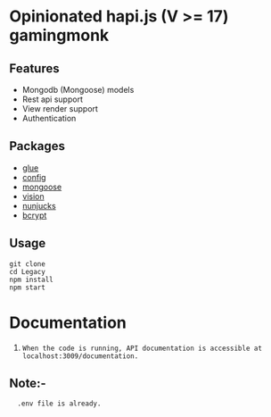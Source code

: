 # Opinionated hapi.js (V >= 17) gamingmonk

## Features
* Mongodb (Mongoose) models
* Rest api support
* View render support
* Authentication

## Packages
* [glue](https://github.com/hapijs/glue)
* [config](https://github.com/lorenwest/node-config)
* [mongoose](https://github.com/Automattic/mongoose)
* [vision](https://github.com/hapijs/vision)
* [nunjucks](https://mozilla.github.io/nunjucks)
* [bcrypt](https://www.npmjs.com/package/bcrypt)


## Usage
```no-highlight
git clone
cd Legacy
npm install
npm start
```

# Documentation
1. ```When the code is running, API documentation is accessible at localhost:3009/documentation.```

## Note:-
```  .env file is already.```